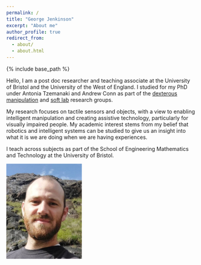 ```yaml
---
permalink: /
title: "George Jenkinson"
excerpt: "About me"
author_profile: true
redirect_from: 
  - about/
  - about.html
---
```


{% include base_path %}

Hello, I am a post doc researcher and teaching associate at the University of Bristol and the University of the West of England. I studied for my PhD under Antonia Tzemanaki and Andrew Conn as part of the [dexterous manipulation](https://www.dexterousrobotlab.com/) and [soft lab](https://www.bristolroboticslab.com/soft-robotics) research groups.

My research focuses on tactile sensors and objects, with a view to enabling intelligent manipulation and creating assistive technology, particularly for visually impaired people. My academic interest stems from my belief that robotics and intelligent systems can be studied to give us an insight into what it is we are doing when we are having experiences.

I teach across subjects as part of the School of Engineering Mathematics and Technology at the University of Bristol.

<img src="/images/Jenkinson_github.jpeg" width="200">

[//]: <> (## News)

[//]: # (This is a comment.) 
